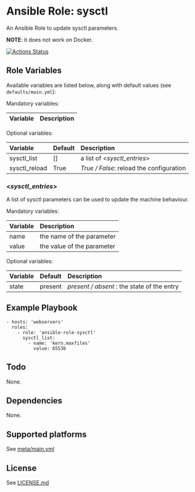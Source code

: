# Ansible Role: sysctl

An Ansible Role to update sysctl parameters.

**NOTE**: it does not work on Docker.

[![Actions Status](https://github.com/tristan-weil/ansible-role-sysctl/workflows/molecule/badge.svg?branch=master)](https://github.com/tristan-weil/ansible-role-sysctl/actions)

## Role Variables

Available variables are listed below, along with default values (see `defaults/main.yml`):

Mandatory variables:

| Variable      | Description |
| :------------ | :---------- |

Optional variables:

| Variable      | Default | Description |
| :------------ | :------ | :---------- |
| sysctl_list   | []      | a list of <*sysctl_entries*> |
| sysctl_reload | True    | *True / False*: reload the configuration |

### <*sysctl_entries*>

A list of sysctl parameters can be used to update the machine behaviour.

Mandatory variables:

| Variable      | Description |
| :------------ | :---------- |
| name          | the name of the parameter |
| value         | the value of the parameter |

Optional variables:

| Variable      | Default | Description |
| :------------ | :------ | :---------- |
| state         | present | *present / absent* : the state of the entry |

## Example Playbook

    - hosts: 'webservers'
      roles:
        - role: 'ansible-role-sysctl'
          sysctl_list:
            - name: 'kern.maxfiles'
              value: 65536

## Todo

None.

## Dependencies

None.

## Supported platforms

See [meta/main.yml](https://github.com/tristan-weil/ansible-role-sysctl/blob/master/meta/main.yml)

## License

See [LICENSE.md](https://github.com/tristan-weil/ansible-role-sysctl/blob/master/LICENSE.md)
